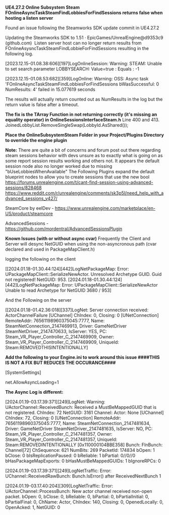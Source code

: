 **UE4.27.2 Online Subsystem Steam FOnlineAsyncTaskSteamFindLobbiesForFindSessions returns false when hosting a listen server**

Found an issue following the Steamworks SDK update commit in UE4.27.2

Updating the Steamworks SDK to 1.51 · EpicGames/UnrealEngine@d9353c9 (github.com)
​
Listen server host can no longer return results from FOnlineAsysncTaskSteamFindLobbieForFindSessions resulting in the following log.

[2023.12.15-01.08.38:606][197]LogOnlineSession: Warning: STEAM: Unable to set search parameter LOBBYSEARCH: Value=true : Equals : -1

[2023.12.15-01.08.53:682][359]LogOnline: Warning: OSS: Async task 'FOnlineAsyncTaskSteamFindLobbiesForFindSessions bWasSuccessful: 0 NumResults: 4' failed in 15.077619 seconds

The results will actually return counted out as NumResults in the log but the return value is false after a timeout.

**​The fix is the TArray Function in not returning correctly (it's missing an equality operator) in OnlineSessionsInterfaceSteam.h**
Line 400 and 413.
JoinedLobbyList.RemoveSingleSwap(LobbyId.AsShared());

**Place the OnlineSubsystemSteam Folder in your Project/Plugins Directory to override the engine plugin**

**Note:**
There are quite a bit of concerns and forum post out there regarding steam sessions behavior with devs unsure as to exactly what is going on as some report session results working and others not.
It appears the default session node also no longer worked due to missing "bUseLobbiesWhenAvailable"
The Following Plugins expand the default blueprint nodes to allow you to create sessions that use the new bool
https://forums.unrealengine.com/t/cant-find-session-using-advanced-sessions/828468
https://www.reddit.com/r/unrealengine/comments/sk3p5l/need_help_with_advanced_sessions_v427/

SteamCore by eelDev - https://www.unrealengine.com/marketplace/en-US/product/steamcore

AdvancedSessions - https://github.com/mordentral/AdvancedSessionsPlugin


**Known Issues (with or without async cvar)**
Frequently the Client and Server will desync NetGUID when using the non-asyncronous path (cvar declared and used in PackageMapClient.h)

logging the following on the client

[[2024.01.18-01.30.44:124][442]LogNetPackageMap: Error: UPackageMapClient::SerializeNewActor. Unresolved Archetype GUID. Guid not registered! NetGUID: 953.
[2024.01.18-01.30.44:124][442]LogNetPackageMap: Error: UPackageMapClient::SerializeNewActor Unable to read Archetype for NetGUID 3680 / 953]

And the Following on the server

[[2024.01.18-01.42.36:018][337]LogNet: Server connection received: ActorChannelFailure [UChannel] ChIndex: 0, Closing: 0 [UNetConnection] RemoteAddr: 76561198960375045:7777, Name: SteamNetConnection_2147469913, Driver: GameNetDriver SteamNetDriver_2147470633, IsServer: YES, PC: Steam_VR_Player_Controller_C_2147469909, Owner: Steam_VR_Player_Controller_C_2147469909, UniqueId: Steam:REMOVEDTHISINTENTIONALLY]

**Add the following to your Engine.ini to work around this issue ####THIS IS NOT A FIX BUT REDUCES THE OCCURANCE####**

[SystemSettings]

net.AllowAsyncLoading=1

**The Async Log is different:**

[2024.01.19-03.17.39:371][249]LogNet: Warning: UActorChannel::ReceivedBunch: Received a MustBeMappedGUID that is not registered. ChIndex: 72 NetGUID: 3161 Channel: Actor: None [UChannel] ChIndex: 72, Closing: 0 [UNetConnection] RemoteAddr: 76561198960375045:7777, Name: SteamNetConnection_2147481634, Driver: GameNetDriver SteamNetDriver_2147481635, IsServer: NO, PC: Steam_VR_Player_Controller_C_2147481357, Owner: Steam_VR_Player_Controller_C_2147481357, UniqueId: Steam:REMOVEDINTENTIONALLY [0x110000104BBE358] Bunch: FInBunch: Channel[72] ChSequence: 621 NumBits: 269 PacketId: 174834 bOpen: 1 bClose: 0 bIsReplicationPaused: 0 bReliable: 1 bPartial: 0//0//0 bHasPackageMapExports: 0 bHasMustBeMappedGUIDs: 1 bIgnoreRPCs: 0 

[2024.01.19-03.17.39:371][249]LogNetTraffic: Error: UChannel::ReceivedRawBunch: Bunch.IsError() after ReceivedNextBunch 1

[2024.01.19-03.17.40:204][309]LogNetTraffic: Error: UActorChannel::ProcessBunch: New actor channel received non-open packet. bOpen: 0, bClose: 0, bReliable: 0, bPartial: 0, bPartialInitial: 0, bPartialFinal: 0, ChName: Actor, ChIndex: 140, Closing: 0, OpenedLocally: 0, OpenAcked: 1, NetGUID: 0
